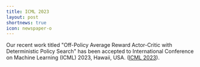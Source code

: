 ```yaml
---
title: ICML 2023 
layout: post
shortnews: true
icon: newspaper-o
---
```


Our recent work titled "Off-Policy Average Reward Actor-Critic with Deterministic Policy Search" has been accepted to International Conference on Machine Learning (ICML) 2023, Hawaii, USA. ([ICML 2023](https://icml.cc/Conferences/2023)).
